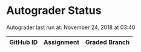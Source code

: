 # Autograder Status
Autograder last run at: November 24, 2018 at 03:40

| GitHub ID | Assignment | Graded Branch |
|-----------|------------|---------------|
